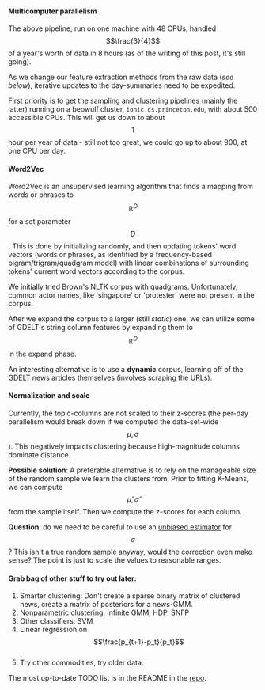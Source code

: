 #### Multicomputer parallelism

The above pipeline, run on one machine with 48 CPUs, handled $$\frac{3}{4}$$ of a year's worth of data in 8 hours (as of the writing of this post, it's still going).

As we change our feature extraction methods from the raw data (_see below_), iterative updates to the day-summaries need to be expedited.

First priority is to get the sampling and clustering pipelines (mainly the latter) running on a beowulf cluster, `ionic.cs.princeton.edu`, with about 500 accessible CPUs. This will get us down to about $$1$$ hour per year of data - still not too great, we could go up to about 900, at one CPU per day.

#### Word2Vec

Word2Vec is an unsupervised learning algorithm that finds a mapping from words or phrases to $$\mathbb{R}^D$$ for a set parameter $$D$$. This is done by initializing randomly, and then updating tokens' word vectors (words or phrases, as identified by a frequency-based bigram/trigram/quadgram model) with linear combinations of surrounding tokens' current word vectors according to the corpus.

We initially tried Brown's NLTK corpus with quadgrams. Unfortunately, common actor names, like 'singapore' or 'protester' were not present in the corpus.

After we expand the corpus to a larger (still _static_) one, we can utilize some of GDELT's string column features by expanding them to $$\mathbb{R}^D$$ in the expand phase.

An interesting alternative is to use a **dynamic** corpus, learning off of the GDELT news articles themselves (involves scraping the URLs).

#### Normalization and scale

Currently, the topic-columns are not scaled to their z-scores (the per-day parallelism would break down if we computed the data-set-wide $$\mu,\sigma$$). This negatively impacts clustering because high-magnitude columns dominate distance.

**Possible solution**: A preferable alternative is to rely on the manageable size of the random sample we learn the clusters from. Prior to fitting K-Means, we can compute $$\hat{\mu},\hat{\sigma}$$ from the sample itself. Then we compute the z-scores for each column.

**Question**: do we need to be careful to use an [unbiased estimator](https://en.wikipedia.org/wiki/Unbiased_estimation_of_standard_deviation) for $$\sigma$$? This isn't a true random sample anyway, would the correction even make sense? The point is just to scale the values to reasonable ranges.

#### Grab bag of other stuff to try out later:

1. Smarter clustering: Don't create a sparse binary matrix of clustered news, create a matrix of posteriors for a news-GMM.
2. Nonparametric clustering: Infinite GMM, HDP, SN&Gamma;P
3. Other classifiers: SVM
4. Linear regression on $$\frac{p_{t+1}-p_t}{p_t}$$.
5. Try other commodities, try older data.

The most up-to-date TODO list is in the README in the [repo](https://github.com/vlad17/COS513-Finance).